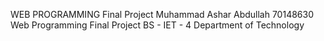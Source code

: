 WEB PROGRAMMING Final Project
Muhammad Ashar Abdullah
70148630
Web Programming
Final Project
BS - IET - 4
Department of Technology
